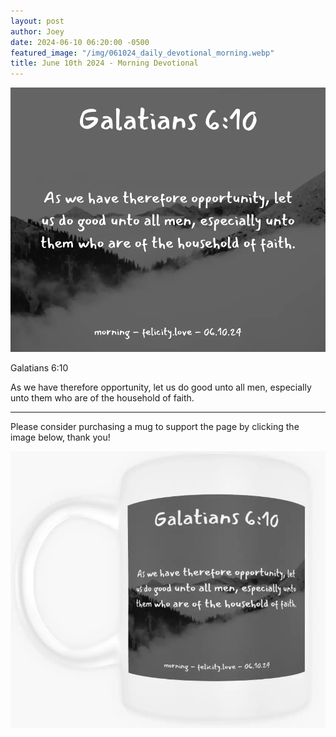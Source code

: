 ```yaml
---
layout: post
author: Joey
date: 2024-06-10 06:20:00 -0500
featured_image: "/img/061024_daily_devotional_morning.webp"
title: June 10th 2024 - Morning Devotional
---
```


[![June 10th 2024 - Morning Devotional](/img/061024_daily_devotional_morning.webp)](/img/061024_daily_devotional_morning.webp)

Galatians 6:10

As we have therefore opportunity, let us do good unto all men, especially unto them who are of the household of faith.

<hr>

Please consider purchasing a mug to support the page by clicking the image below, thank you!

[![June 10th 2024 - Morning Devotional - Mug](/img/mugs/061024_morning_mug.webp)](https://www.joeybrinkman.com/product/12-oz-mug-galatians-610/)
